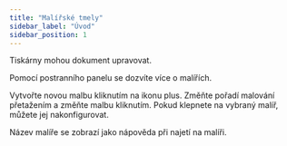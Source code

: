 ```yaml
---
title: "Malířské tmely"
sidebar_label: "Úvod"
sidebar_position: 1
---
```


Tiskárny mohou dokument upravovat.

Pomocí postranního panelu se dozvíte více o malířích.

Vytvořte novou malbu kliknutím na ikonu plus. Změňte pořadí malování přetažením a změňte malbu kliknutím. Pokud klepnete na vybraný malíř, můžete jej nakonfigurovat.

Název malíře se zobrazí jako nápověda při najetí na malíři.
